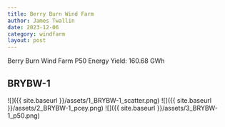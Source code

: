 ```yaml
---
title: Berry Burn Wind Farm
author: James Twallin
date: 2023-12-06
category: windfarm
layout: post
---
```

Berry Burn Wind Farm P50 Energy Yield: 160.68 GWh

BRYBW-1
-------------
![]({{ site.baseurl }}/assets/1_BRYBW-1_scatter.png)
![]({{ site.baseurl }}/assets/2_BRYBW-1_pcey.png)
![]({{ site.baseurl }}/assets/3_BRYBW-1_p50.png)

